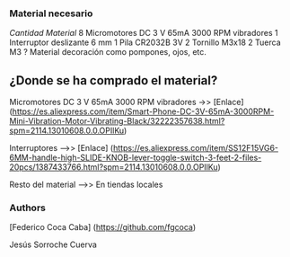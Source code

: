 ### **Material necesario**

*Cantidad         Material*
     8            Micromotores DC 3 V 65mA 3000 RPM vibradores
     1            Interruptor deslizante 6 mm
     1            Pila CR2032B 3V
     2            Tornillo M3x18
     2            Tuerca M3
     ?            Material decoración como pompones, ojos, etc.

## **¿Donde se ha comprado el material?**
Micromotores DC 3 V 65mA 3000 RPM vibradores ->> [Enlace] (https://es.aliexpress.com/item/Smart-Phone-DC-3V-65mA-3000RPM-Mini-Vibration-Motor-Vibrating-Black/32222357638.html?spm=2114.13010608.0.0.OPIlKu)

Interruptores -->> [Enlace] (https://es.aliexpress.com/item/SS12F15VG6-6MM-handle-high-SLIDE-KNOB-lever-toggle-switch-3-feet-2-files-20pcs/1387433766.html?spm=2114.13010608.0.0.OPIlKu)

Resto del material -->> En tiendas locales


### **Authors**

[Federico Coca Caba] (https://github.com/fgcoca)

Jesús Sorroche Cuerva
